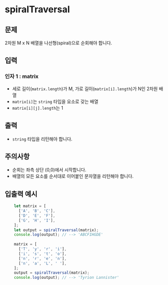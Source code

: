 spiralTraversal
===============

문제
--

2차원 M x N 배열을 나선형(spiral)으로 순회해야 합니다.

입력
--

### 인자 1 : matrix

*   세로 길이(`matrix.length`)가 M, 가로 길이(`matrix[i].length`)가 N인 2차원 배열
*   `matrix[i]`는 `string` 타입을 요소로 갖는 배열
*   `matrix[i][j].length`는 1

출력
--

*   `string` 타입을 리턴해야 합니다.

주의사항
----

*   순회는 좌측 상단 (0,0)에서 시작합니다.
*   배열의 모든 요소를 순서대로 이어붙인 문자열을 리턴해야 합니다.

입출력 예시
------
```js
    let matrix = [
      ['A', 'B', 'C'],
      ['D', 'E', 'F'],
      ['G', 'H', 'I'],
    ];
    let output = spiralTraversal(matrix);
    console.log(output); // --> 'ABCFIHGDE'
    
    matrix = [
      ['T', 'y', 'r', 'i'],
      ['i', 's', 't', 'o'],
      ['n', 'r', 'e', 'n'],
      ['n', 'a', 'L', ' '],
    ];
    output = spiralTraversal(matrix);
    console.log(output); // --> 'Tyrion Lannister'
```